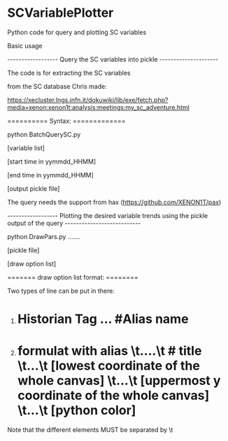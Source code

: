 # SCVariablePlotter
Python code for query and plotting SC variables

Basic usage

------------------ Query the SC variables into pickle ---------------------

The code is for extracting the SC variables

from the SC database Chris made:

https://xecluster.lngs.infn.it/dokuwiki/lib/exe/fetch.php?media=xenon:xenon1t:analysis:meetings:my_sc_adventure.html

========== Syntax: =============

python BatchQuerySC.py 

[variable list]

[start time in yymmdd_HHMM]

[end time in yymmdd_HHMM]

[output pickle file]



The query needs the support from hax (https://github.com/XENON1T/pax)

------------------ Plotting the desired variable trends using the pickle output of the query ---------------------------

python DrawPars.py .......

[pickle file]

[draw option list]

======= draw option list format: ========

 Two types of line can be put in there:
 
1) # Historian Tag 	...	 #Alias name

2) # formulat with alias \t....\t # title \t...\t [lowest coordinate of the whole canvas] \t...\t [uppermost y coordinate of the whole canvas] \t...\t [python color]

Note that the different elements MUST be separated by \t

